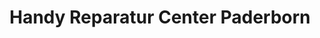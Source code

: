 ---
title: "Handy Reparatur Center Paderborn"
url: /paderborn/handy-reparatur-center-paderborn/
shop: Handy
---